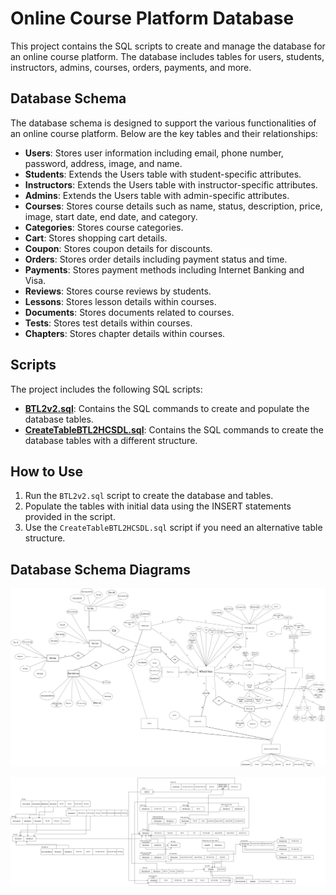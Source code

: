 # Online Course Platform Database

This project contains the SQL scripts to create and manage the database for an online course platform. The database includes tables for users, students, instructors, admins, courses, orders, payments, and more.

## Database Schema
The database schema is designed to support the various functionalities of an online course platform. Below are the key tables and their relationships:

- **Users**: Stores user information including email, phone number, password, address, image, and name.
- **Students**: Extends the Users table with student-specific attributes.
- **Instructors**: Extends the Users table with instructor-specific attributes.
- **Admins**: Extends the Users table with admin-specific attributes.
- **Courses**: Stores course details such as name, status, description, price, image, start date, end date, and category.
- **Categories**: Stores course categories.
- **Cart**: Stores shopping cart details.
- **Coupon**: Stores coupon details for discounts.
- **Orders**: Stores order details including payment status and time.
- **Payments**: Stores payment methods including Internet Banking and Visa.
- **Reviews**: Stores course reviews by students.
- **Lessons**: Stores lesson details within courses.
- **Documents**: Stores documents related to courses.
- **Tests**: Stores test details within courses.
- **Chapters**: Stores chapter details within courses.

## Scripts
The project includes the following SQL scripts:

- **[BTL2v2.sql](BTL2v2.sql)**: Contains the SQL commands to create and populate the database tables.
- **[CreateTableBTL2HCSDL.sql](CreateTableBTL2HCSDL.sql)**: Contains the SQL commands to create the database tables with a different structure.

## How to Use
1. Run the `BTL2v2.sql` script to create the database and tables.
2. Populate the tables with initial data using the INSERT statements provided in the script.
3. Use the `CreateTableBTL2HCSDL.sql` script if you need an alternative table structure.

## Database Schema Diagrams
![Schema](Schema.drawio.png)

![Mapping](Mapping.drawio.png)
